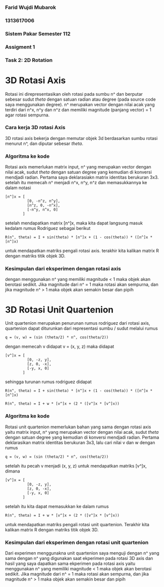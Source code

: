 ### Farid Wujdi Mubarok
### 1313617006
### Sistem Pakar Semester 112
### Assigment 1
### Task 2: 2D Rotation

# 3D Rotasi Axis
Rotasi ini direpresentasikan oleh rotasi pada sumbu n^ dan berputar sebesar sudut *theta* dengan satuan radian atau degree (pada source code saya menggunakan degree). n^ merupakan vector dengan nilai acak yang terdiri dari n^x, n^y dan n^z dan memiliki magnitude (panjang vector) = 1 agar rotasi sempurna.

### Cara kerja 3D rotasi Axis
3D rotasi axis bekerja dengan memutar objek 3d berdasarkan sumbu rotasi menurut n^, dan diputar sebesar *theta*. 

### Algoritma ke kode
Rotasi axis memerlukan matrix input, n^ yang merupakan vector dengan nilai acak, sudut *theta* dengan satuan degree yang kemudian di konversi mendjadi radian. 
Pertama saya deklarasiakn matrix identitas berukuran 3x3. setelah itu memecah n^ menjadi n^x, n^y, n^z dan memasukkannya ke dalam notasi
```code
[n^]x = [
          [0, -n^z, n^y],
          [n^z, 0, -n^x],
          [-n^y, n^x, 0]
        ]
```
setelah mendapatkan matrix [n^]x, maka kita dapat langsung masuk kedalam rumus Rodriguez sebagai berikut
```code
R(n^, theta) = I + sin(theta) * [n^]x + (1 - cos(theta)) * ([n^]x * [n^]x)
```
untuk mendapatkan matriks pengali rotasi axis.
terakhir kita kalikan matrix R dengan matriks titik objek 3D.

### Kesimpulan dari eksperimen dengan rotasi axis
dengan menggunakan n^ yang memiliki magnitude < 1 maka objek akan berotasi sedikit. Jika magnitude dari n^ = 1 maka rotasi akan sempurna, dan jika magnitude n^ > 1 maka objek akan semakin besar dan pipih


# 3D Rotasi Unit Quartenion
Unit quartenion merupakan penurunan rumus rodriguez dari rotasi axis, quartenion dapat diturunkan dari representasi sumbu / sudut melalui rumus
```code
q = (v, w) = (sin (theta/2) * n^, cos(theta/2))
```
dengan memecah v didapat v = (x, y, z)
maka didapat

```code
[v^]x = [
          [0, -z, y],
          [z, 0, -x],
          [-y, x, 0]
        ]
```

sehingga turunan rumus rodriguez didapat
```code
R(n^, theta) = I + sin(theta) * [n^]x + (1 - cos(theta)) * ([n^]x * [n^]x)

R(n^, theta) = I + w * [v^]x + (2 * ([v^]x * [v^]x))
```

### Algoritma ke kode
Rotasi unit quartenion memerlukan bahan yang sama dengan rotasi axis yaitu matrix input, n^ yang merupakan vector dengan nilai acak, sudut *theta* dengan satuan degree yang kemudian di konversi mendjadi radian.
Pertama deklarasikan matrix identitas berukuran 3x3, lalu cari nilai v dan w dengan rumus 
```code
q = (v, w) = (sin (theta/2) * n^, cos(theta/2))
```

setelah itu pecah v menjadi (x, y, z) untuk mendapatkan matriks [v^]x, dimana
```code
[v^]x = [
          [0, -z, y],
          [z, 0, -x],
          [-y, x, 0]
        ]
```

setelah itu kita dapat memasukkan ke dalam rumus
```code
R(n^, theta) = I + w * [v^]x + (2 * ([v^]x * [v^]x))
```
untuk mendapatkan matriks pengali rotasi unit quartenion.
Terakhir kita kalikan matrix R dengan matriks titik objek 3D.


### Kesimpulan dari eksperimen dengan rotasi unit quartenion
Dari experimen menggunakna unit quartenion saya menguji dengan n^ yang sama dengan n^ yang digunakan saat ekperimen pada rotasi 3D axis dan hasil yang saya dapatkan sama ekperimen pada rotasi axis yaitu menggunakan n^ yang memiliki magnitude < 1 maka objek akan berotasi sedikit. Jika magnitude dari n^ = 1 maka rotasi akan sempurna, dan jika magnitude n^ > 1 maka objek akan semakin besar dan pipih
